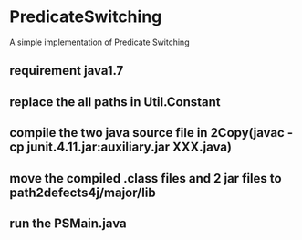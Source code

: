 # PredicateSwitching
A simple implementation of Predicate Switching

## requirement java1.7
## replace the all paths in Util.Constant
## compile  the two java source file in 2Copy(javac -cp junit.4.11.jar:auxiliary.jar XXX.java)
## move the compiled .class files and 2 jar files to path2defects4j/major/lib
## run the PSMain.java
